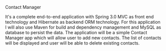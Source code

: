 Contact Manager

It's a complete end-to-end application with Spring 3.0 MVC as front end technology and Hibernate as backend ORM technology. For this application I will also use Maven for build and dependency management and MySQL as database to persist the data.
The application will be a simple Contact Manager app which will allow user to add new contacts. 
The list of contacts will be displayed and user will be able to delete existing contacts.
